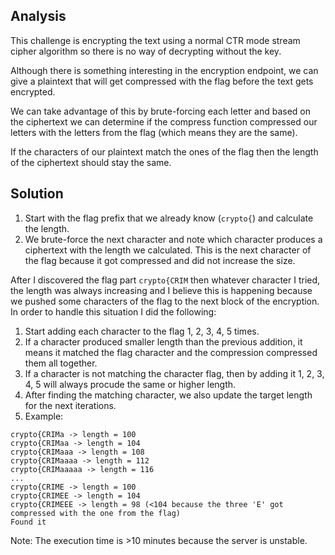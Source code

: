 ## Analysis
This challenge is encrypting the text using a normal CTR mode stream cipher algorithm so there is no way of decrypting without the key.

Although there is something interesting in the encryption endpoint, we can give a plaintext that will get compressed with the flag before the text gets encrypted.

We can take advantage of this by brute-forcing each letter and based on the ciphertext we can determine if the compress function compressed our letters with the letters from the flag (which means they are the same).

If the characters of our plaintext match the ones of the flag then the length of the ciphertext should stay the same.

## Solution
1. Start with the flag prefix that we already know (`crypto{`) and calculate the length.
2. We brute-force the next character and note which character produces a ciphertext with the length we calculated. This is the next character of the flag because it got compressed and did not increase the size.

After I discovered the flag part `crypto{CRIM` then whatever character I tried, the length was always increasing and I believe this is happening because we pushed some characters of the flag to the next block of the encryption. In order to handle this situation I did the following:

1. Start adding each character to the flag 1, 2, 3, 4, 5 times.
2. If a character produced smaller length than the previous addition, it means it matched the flag character and the compression compressed them all together.
3. If a character is not matching the character flag, then by adding it 1, 2, 3, 4, 5 will always procude the same or higher length.
3. After finding the matching character, we also update the target length for the next iterations.
4. Example:

```
crypto{CRIMa -> length = 100
crypto{CRIMaa -> length = 104
crypto{CRIMaaa -> length = 108
crypto{CRIMaaaa -> length = 112
crypto{CRIMaaaaa -> length = 116
...
crypto{CRIME -> length = 100
crypto{CRIMEE -> length = 104
crypto{CRIMEEE -> length = 98 (<104 because the three 'E' got compressed with the one from the flag)
Found it
```

Note: The execution time is >10 minutes because the server is unstable. 